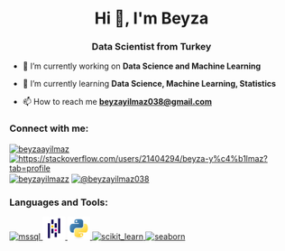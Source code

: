 <h1 align="center">Hi 👋, I'm Beyza</h1>
<h3 align="center">Data Scientist from Turkey</h3>

- 🔭 I’m currently working on **Data Science and Machine Learning**

- 🌱 I’m currently learning **Data Science, Machine Learning, Statistics**

- 📫 How to reach me **beyzayilmaz038@gmail.com**

<h3 align="left">Connect with me:</h3>
<p align="left">
<a href="https://linkedin.com/in/beyzaayilmaz" target="blank"><img align="center" src="https://raw.githubusercontent.com/rahuldkjain/github-profile-readme-generator/master/src/images/icons/Social/linked-in-alt.svg" alt="beyzaayilmaz" height="30" width="40" /></a>
<a href="https://stackoverflow.com/users/https://stackoverflow.com/users/21404294/beyza-y%c4%b1lmaz?tab=profile" target="blank"><img align="center" src="https://raw.githubusercontent.com/rahuldkjain/github-profile-readme-generator/master/src/images/icons/Social/stack-overflow.svg" alt="https://stackoverflow.com/users/21404294/beyza-y%c4%b1lmaz?tab=profile" height="30" width="40" /></a>
<a href="https://kaggle.com/beyzayilmazz" target="blank"><img align="center" src="https://raw.githubusercontent.com/rahuldkjain/github-profile-readme-generator/master/src/images/icons/Social/kaggle.svg" alt="beyzayilmazz" height="30" width="40" /></a>
<a href="https://medium.com/@beyzayilmaz038" target="blank"><img align="center" src="https://raw.githubusercontent.com/rahuldkjain/github-profile-readme-generator/master/src/images/icons/Social/medium.svg" alt="@beyzayilmaz038" height="30" width="40" /></a>
</p>

<h3 align="left">Languages and Tools:</h3>
<p align="left"> <a href="https://www.microsoft.com/en-us/sql-server" target="_blank" rel="noreferrer"> <img src="https://www.svgrepo.com/show/303229/microsoft-sql-server-logo.svg" alt="mssql" width="40" height="40"/> </a> <a href="https://pandas.pydata.org/" target="_blank" rel="noreferrer"> <img src="https://raw.githubusercontent.com/devicons/devicon/2ae2a900d2f041da66e950e4d48052658d850630/icons/pandas/pandas-original.svg" alt="pandas" width="40" height="40"/> </a> <a href="https://www.python.org" target="_blank" rel="noreferrer"> <img src="https://raw.githubusercontent.com/devicons/devicon/master/icons/python/python-original.svg" alt="python" width="40" height="40"/> </a> <a href="https://scikit-learn.org/" target="_blank" rel="noreferrer"> <img src="https://upload.wikimedia.org/wikipedia/commons/0/05/Scikit_learn_logo_small.svg" alt="scikit_learn" width="40" height="40"/> </a> <a href="https://seaborn.pydata.org/" target="_blank" rel="noreferrer"> <img src="https://seaborn.pydata.org/_images/logo-mark-lightbg.svg" alt="seaborn" width="40" height="40"/> </a> </p>


